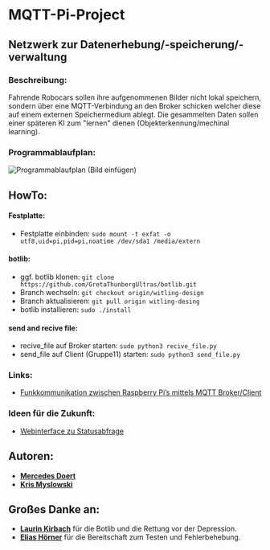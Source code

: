 # MQTT-Pi-Project
## Netzwerk zur Datenerhebung/-speicherung/-verwaltung

### Beschreibung:
Fahrende Robocars sollen ihre aufgenommenen Bilder nicht lokal speichern, sondern über eine MQTT-Verbindung an den Broker schicken welcher diese auf einem externen Speichermedium ablegt. Die gesammelten Daten sollen einer späteren KI zum "lernen" dienen (Objekterkennung/mechinal learning).

### Programmablaufplan:
![Programmablaufplan](https://i.ibb.co/w605N3B/Broker.png)
(Bild einfügen)
## HowTo:

#### Festplatte:
- Festplatte einbinden:  `sudo mount -t exfat -o utf8,uid=pi,pid=pi,noatime /dev/sda1 /media/extern`

#### botlib:
- ggf. botlib klonen:  `git clone https://github.com/GretaThunbergUltras/botlib.git`
- Branch wechseln:  `git checkout origin/witling-design`
- Branch aktualisieren: `git pull origin witling-desing`
- botlib installieren:  `sudo ./install`

#### send and recive file:
- recive_file auf Broker starten: `sudo python3 recive_file.py`
- send_file auf Client (Gruppe11) starten:  `sudo python3 send_file.py`

### Links:
- [Funkkommunikation zwischen Raspberry Pi’s mittels MQTT Broker/Client](https://tutorials-raspberrypi.de/datenaustausch-raspberry-pi-mqtt-broker-client/)

### Ideen für die Zukunft:
- [Webinterface zu Statusabfrage](https://github.com/fabaff/mqtt-panel)


## Autoren:
* __[Mercedes Doert](https://github.com/CEDY20)__
* __[Kris Myslowski](https://github.com/Nutzernam3)__

## Großes Danke an:
* __[Laurin Kirbach](https://github.com/witling)__
für die Botlib und die Rettung vor der Depression.
* __[Elias Hörner](https://github.com/eliaspr)__
für die Bereitschaft zum Testen und Fehlerbehebung.







